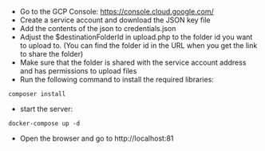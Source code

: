 * Go to the GCP Console: https://console.cloud.google.com/
* Create a service account and download the JSON key file
* Add the contents of the json to credentials.json
* Adjust the $destinationFolderId in upload.php to the folder id you want to upload to. (You can find the folder id in the URL when you get the link to share the folder)
* Make sure that the folder is shared with the service account address and has permissions to upload files
* Run the following command to install the required libraries:
```
composer install
```
* start the server:
```
docker-compose up -d
```
* Open the browser and go to http://localhost:81